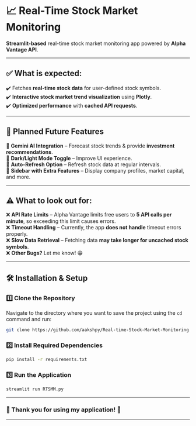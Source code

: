 # 📈 Real-Time Stock Market Monitoring  

 **Streamlit-based** real-time stock market monitoring app powered by **Alpha Vantage API**.  

---

## ✅ **What is expected:**  
✔️ Fetches **real-time stock data** for user-defined stock symbols.  
✔️ **Interactive stock market trend visualization** using **Plotly**.  
✔️ **Optimized performance** with **cached API requests**.  

---

## 🔮 **Planned Future Features**  
🔹 **Gemini AI Integration** – Forecast stock trends & provide **investment recommendations**.  
🔹 **Dark/Light Mode Toggle** – Improve UI experience.  
🔹 **Auto-Refresh Option** – Refresh stock data at regular intervals.  
🔹 **Sidebar with Extra Features** – Display company profiles, market capital, and more.  

---

## ⚠️ **What to look out for:**  
❌ **API Rate Limits** – Alpha Vantage limits free users to **5 API calls per minute**, so exceeding this limit causes errors.  
❌ **Timeout Handling** – Currently, the app **does not handle** timeout errors properly.  
❌ **Slow Data Retrieval** – Fetching data **may take longer for uncached stock symbols**.  
❌ **Other Bugs?** Let me know! 😁  

---

## 🛠️ **Installation & Setup**  
### **1️⃣ Clone the Repository**  
Navigate to the directory where you want to save the project using the `cd` command and run:  
```bash
git clone https://github.com/aakshpy/Real-time-Stock-Market-Monitoring.git
```

### **2️⃣ Install Required Dependencies**  
```bash
pip install -r requirements.txt
```

### **3️⃣ Run the Application**  
```bash
streamlit run RTSMM.py
```

---

### **💙 Thank you for using my application!** 🚀  

---

